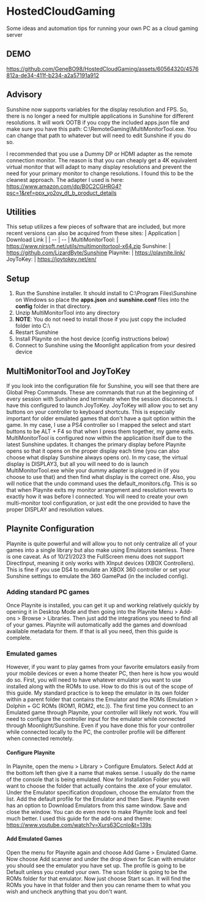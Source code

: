 # HostedCloudGaming
Some ideas and automation tips for running your own PC as a cloud gaming server

## DEMO
https://github.com/GeneBO98/HostedCloudGaming/assets/60564320/4576812a-de34-411f-b234-a2a57191a912




## Advisory
Sunshine now supports variables for the display resolution and FPS. So, there is no longer a need for multiple applications in Sunshine for different resolutions. It will work OOTB if you copy the included apps.json file and make sure you have this path: C:\RemoteGaming\MultiMonitorTool.exe. You can change that path to whatever but will need to edit Sunshine if you do so.

I recommended that you use a Dummy DP or HDMI adapter as the remote connection monitor. The reason is that you can cheaply get a 4K equivalent virtual monitor that will adapt to many display resolutions and prevent the need for your primary monitor to change resolutions. I found this to be the cleanest approach. The adapter I used is here: https://www.amazon.com/dp/B0C2CGHRG4?psc=1&ref=ppx_yo2ov_dt_b_product_details

## Utilities
This setup utilizes a few pieces of software that are included, but more recent versions can also be acquired from these sites:
| Application | Download Link |
| -- | -- |
MultiMonitorTool: |     https://www.nirsoft.net/utils/multimonitortool-x64.zip
Sunshine:          |    https://github.com/LizardByte/Sunshine
Playnite:           |   https://playnite.link/
JoyToKey:            |  https://joytokey.net/en/

## Setup
1. Run the Sunshine installer. It should install to C:\Program Files\Sunshine on Windows so place the **apps.json** and **sunshine.conf** files into the **config** folder in that directory.
2. Unzip MultiMonitorTool into any directory
3. **NOTE**: You do not need to install those if you just copy the included folder into C:\
4. Restart Sunshine
5. Install Playnite on the host device (config instructions below)
6. Connect to Sunshine using the Moonlight application from your desired device

## MultiMonitorTool and JoyToKey
If you look into the configuration file for Sunshine, you will see that there are Global Prep Commands. These are commands that run at the beginning of every session with Sunshine and terminate when the session disconnects. I have this configured to launch JoyToKey. JoyToKey will allow you to set any buttons on your controller to keyboard shortcuts. This is especially important for older emulated games that don't have a quit option within the game. In my case, I use a PS4 controller so I mapped the select and start buttons to be ALT + F4 so that when I press them together, my game exits. 
MultiMonitorTool is configured now within the application itself due to the latest Sunshine updates. It changes the primary display before Playnite opens so that it opens on the proper display each time (you can also choose what display Sunshine always opens on). In my case, the virtual display is DISPLAY3, but all you will need to do is launch MultiMonitorTool.exe while your dummy adapter is plugged in (if you choose to use that) and then find what display is the correct one. Also, you will notice that the undo command uses the default_monitors.cfg. This is so that when Playnite exits my monitor arrangement and resolution reverts to exactly how it was before I connected. You will need to create your own multi-monitor tool configuration, or just edit the one provided to have the proper DISPLAY and resolution values.

## Playnite Configuration
Playnite is quite powerful and will allow you to not only centralize all of your games into a single library but also make using Emulators seamless. There is one caveat. As of 10/21/2023 the FullScreen menu does not support DirectInput, meaning it only works with XInput devices (XBOX Controllers). This is fine if you use DS4 to emulate an XBOX 360 controller or set your Sunshine settings to emulate the 360 GamePad (in the included config).

### Adding standard PC games
Once Playnite is installed, you can get it up and working relatively quickly by opening it in Desktop Mode and then going into the Playnite Menu > Add-ons > Browse > Libraries. Then just add the integrations you need to find all of your games. Playnite will automatically add the games and download available metadata for them. If that is all you need, then this guide is complete. 

### Emulated games
However, if you want to play games from your favorite emulators easily from your mobile devices or even a home theater PC, then here is how you would do so. First, you will need to have whatever emulator you want to use installed along with the ROMs to use. How to do this is out of the scope of this guide. My standard practice is to keep the emulator in its own folder within a parent folder that contains the Emulator and the ROMs (Emulation > Dolphin + GC ROMs (ROM1, ROM2, etc.)). The first time you connect to an Emulated game through Playnite, your controller will likely not work. You will need to configure the controller input for the emulator while connected through Moonlight/Sunshine. Even if you have done this for your controller while connected locally to the PC, the controller profile will be different when connected remotely.

#### Configure Playnite
In Playnite, open the menu > Library > Configure Emulators. Select Add at the bottom left then give it a name that makes sense. I usually do the name of the console that is being emulated. Now for Installation Folder you will want to choose the folder that actually contains the .exe of your emulator. Under the Emulator specification dropdown, choose the emulator from the list. Add the default profile for the Emulator and then Save. Playnite even has an option to Download Emulators from this same window. Save and close the window.
You can do even more to make Playnite look and feel much better. I used this guide for the add-ons and theme: https://www.youtube.com/watch?v=Xurs63Ccnlo&t=139s

#### Add Emulated Games
Open the menu for Playnite again and choose Add Game > Emulated Game. Now choose Add scanner and under the drop down for Scan with emulator you should see the emulator you have set up. The profile is going to be Default unless you created your own. The scan folder is going to be the ROMs folder for that emulator. Now just choose Start scan. It will find the ROMs you have in that folder and then you can rename them to what you wish and uncheck anything that you don't want. 
